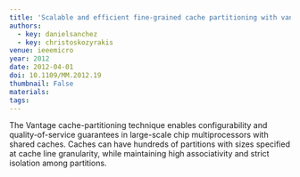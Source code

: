 ```yaml
---
title: 'Scalable and efficient fine-grained cache partitioning with vantage'
authors:
  - key: danielsanchez
  - key: christoskozyrakis
venue: ieeemicro
year: 2012
date: 2012-04-01
doi: 10.1109/MM.2012.19
thumbnail: False
materials:
tags:
---
```

The Vantage cache-partitioning technique enables configurability and quality-of-service guarantees in large-scale chip multiprocessors with shared caches. Caches can have hundreds of partitions with sizes specified at cache line granularity, while maintaining high associativity and strict isolation among partitions.
